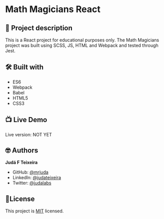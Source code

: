 # Math Magicians React
## 📑 Project description
This is a React project for educational purposes only.
The Math Magicians project was built using SCSS, JS, HTML and Webpack and tested through Jest.

## 🛠 Built with
- ES6
- Webpack
- Babel
- HTML5
- CSS3

## 📺 Live Demo
Live version: NOT YET

## 🤓 Authors
**Judá F Teixeira**
- GitHub: [@mrjuda](https://github.com/mrjuda "Judá Teixeira's GitHub profile")
- LinkedIn: [@judateixeira](https://www.linkedin.com/in/judateixeira "Judá Teixeira's Linkedin profile")
- Twitter: [@judalabs](https://twitter.com/judalabs "Judá Teixeira's Twitter profile")


## 📝License
This project is [MIT](https://github.com/mrjuda/MM/blob/main/LICENSE) licensed.
